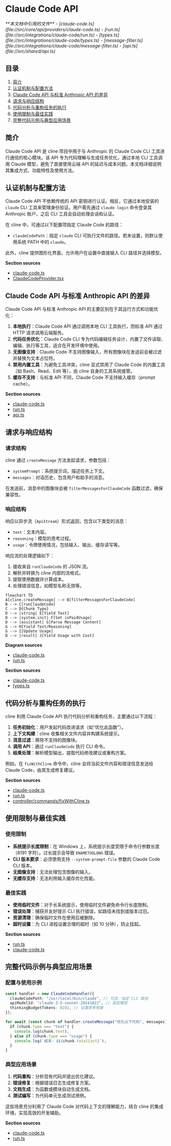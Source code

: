 # Claude Code API

<cite>
**本文档中引用的文件**  
- [claude-code.ts](file://src/core/api/providers/claude-code.ts)
- [run.ts](file://src/integrations/claude-code/run.ts)
- [types.ts](file://src/integrations/claude-code/types.ts)
- [message-filter.ts](file://src/integrations/claude-code/message-filter.ts)
- [api.ts](file://src/shared/api.ts)
</cite>

## 目录
1. [简介](#简介)
2. [认证机制与配置方法](#认证机制与配置方法)
3. [Claude Code API 与标准 Anthropic API 的差异](#claude-code-api-与标准-anthropic-api-的差异)
4. [请求与响应结构](#请求与响应结构)
5. [代码分析与重构任务的执行](#代码分析与重构任务的执行)
6. [使用限制与最佳实践](#使用限制与最佳实践)
7. [完整代码示例与典型应用场景](#完整代码示例与典型应用场景)

## 简介
Claude Code API 是 cline 项目中用于与 Anthropic 的 Claude Code CLI 工具进行通信的核心模块。该 API 专为代码理解与生成任务优化，通过本地 CLI 工具调用 Claude 模型，避免了直接使用云端 API 的延迟与成本问题。本文档详细说明其集成方式、功能特性及使用方法。

## 认证机制与配置方法
Claude Code API 不依赖传统的 API 密钥进行认证。相反，它通过本地安装的 `claude` CLI 工具来管理身份验证。用户需先通过 `claude login` 命令登录其 Anthropic 账户，之后 CLI 工具会自动处理会话和认证。

在 cline 中，可通过以下配置项指定 Claude Code 的路径：
- `claudeCodePath`：指定 `claude` CLI 可执行文件的路径。若未设置，则默认使用系统 PATH 中的 `claude`。

此外，cline 提供图形化界面，允许用户在设置中直接输入 CLI 路径并选择模型。

**Section sources**
- [claude-code.ts](file://src/core/api/providers/claude-code.ts#L14-L20)
- [ClaudeCodeProvider.tsx](file://webview-ui/src/components/settings/providers/ClaudeCodeProvider.tsx#L27-L74)

## Claude Code API 与标准 Anthropic API 的差异
Claude Code API 与标准 Anthropic API 的主要区别在于其运行方式和功能优化：

1. **本地执行**：Claude Code API 通过调用本地 CLI 工具执行，而标准 API 通过 HTTP 请求调用云端服务。
2. **代码任务优化**：Claude Code CLI 专为代码编辑任务设计，内置了文件读取、编辑、执行等工具，适合在开发环境中使用。
3. **无图像支持**：Claude Code 不支持图像输入，所有图像块在发送前会被过滤并替换为文本占位符。
4. **禁用内置工具**：为避免工具冲突，cline 显式禁用了 Claude Code 的内置工具（如 Bash、Read、Edit 等），由 cline 自身的工具系统接管。
5. **缓存不支持**：与标准 API 不同，Claude Code 不支持输入缓存（prompt cache）。

**Section sources**
- [claude-code.ts](file://src/core/api/providers/claude-code.ts#L16-L17)
- [run.ts](file://src/integrations/claude-code/run.ts#L58-L72)
- [api.ts](file://src/shared/api.ts#L341-L375)

## 请求与响应结构
### 请求结构
cline 通过 `createMessage` 方法发起请求，参数包括：
- `systemPrompt`：系统提示词，描述任务上下文。
- `messages`：对话历史，包含用户和助手的消息。

在发送前，消息中的图像块会被 `filterMessagesForClaudeCode` 函数过滤，确保兼容性。

### 响应结构
响应以异步流（`ApiStream`）形式返回，包含以下类型的消息：
- `text`：文本内容。
- `reasoning`：模型的思考过程。
- `usage`：令牌使用情况，包括输入、输出、缓存读写等。

响应流的处理逻辑如下：
1. 接收来自 `runClaudeCode` 的 JSON 流。
2. 解析并转换为 cline 内部的流格式。
3. 提取使用数据并计算成本。
4. 处理错误信息，如模型名称无效等。

```mermaid
flowchart TD
A[cline.createMessage] --> B[filterMessagesForClaudeCode]
B --> C[runClaudeCode]
C --> D{Chunk Type}
D --> |string| E[Yield Text]
D --> |system.init| F[Set isPaidUsage]
D --> |assistant| G[Parse Message Content]
G --> H[Yield Text/Reasoning]
G --> I[Update Usage]
D --> |result| J[Yield Usage with Cost]
```

**Diagram sources**
- [claude-code.ts](file://src/core/api/providers/claude-code.ts#L25-L160)
- [run.ts](file://src/integrations/claude-code/run.ts#L29-L273)

**Section sources**
- [claude-code.ts](file://src/core/api/providers/claude-code.ts#L25-L160)
- [types.ts](file://src/integrations/claude-code/types.ts#L1-L35)

## 代码分析与重构任务的执行
cline 利用 Claude Code API 执行代码分析和重构任务，主要通过以下流程：
1. **任务初始化**：用户发起代码改进请求（如“优化此函数”）。
2. **上下文构建**：cline 收集相关文件内容并构建系统提示。
3. **消息过滤**：移除不支持的图像块。
4. **调用 API**：通过 `runClaudeCode` 执行 CLI 命令。
5. **结果处理**：解析模型输出，提取代码修改建议或重构方案。

例如，在 `fixWithCline` 命令中，cline 会将当前文件内容和错误信息发送给 Claude Code，由其生成修复建议。

**Section sources**
- [claude-code.ts](file://src/core/api/providers/claude-code.ts#L25-L160)
- [run.ts](file://src/integrations/claude-code/run.ts#L29-L273)
- [controller/commands/fixWithCline.ts](file://src/core/controller/commands/fixWithCline.ts)

## 使用限制与最佳实践
### 使用限制
- **系统提示长度限制**：在 Windows 上，系统提示长度受限于命令行参数长度（8191 字符）。过长提示会导致 `ENAMETOOLONG` 错误。
- **CLI 版本要求**：必须使用支持 `--system-prompt-file` 参数的 Claude Code CLI 版本。
- **无图像支持**：无法处理包含图像的输入。
- **无缓存支持**：无法利用输入缓存优化性能。

### 最佳实践
- **使用临时文件**：对于长系统提示，使用临时文件避免命令行长度限制。
- **错误处理**：捕获并友好提示 CLI 执行错误，如路径未找到或版本过旧。
- **资源清理**：确保临时文件在使用后被删除。
- **超时设置**：为 CLI 进程设置合理的超时（如 10 分钟），防止挂起。

**Section sources**
- [run.ts](file://src/integrations/claude-code/run.ts#L10-L273)
- [claude-code.ts](file://src/core/api/providers/claude-code.ts#L25-L160)

## 完整代码示例与典型应用场景
### 配置与使用示例
```typescript
const handler = new ClaudeCodeHandler({
  claudeCodePath: "/usr/local/bin/claude", // 可选：指定 CLI 路径
  apiModelId: "claude-3-5-sonnet-20241022", // 指定模型
  thinkingBudgetTokens: 8192, // 设置思考预算
});

for await (const chunk of handler.createMessage("优化以下代码", messages)) {
  if (chunk.type === "text") {
    console.log(chunk.text);
  } else if (chunk.type === "usage") {
    console.log(`成本: $${chunk.totalCost}`);
  }
}
```

### 典型应用场景
1. **代码重构**：分析现有代码并提出优化建议。
2. **错误修复**：根据错误日志生成修复方案。
3. **文档生成**：为函数或模块自动生成文档。
4. **测试编写**：为代码单元生成测试用例。

这些场景充分利用了 Claude Code 对代码上下文的理解能力，结合 cline 的集成环境，实现高效的开发辅助。

**Section sources**
- [claude-code.ts](file://src/core/api/providers/claude-code.ts#L14-L160)
- [run.ts](file://src/integrations/claude-code/run.ts#L29-L273)